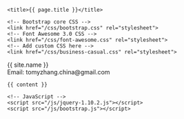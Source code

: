<!DOCTYPE html>
<html lang="en">
  <head>
    <meta charset="utf-8">
    <meta name="viewport" content="width=device-width, initial-scale=1.0">
    <meta name="description" content="">
    <meta name="author" content="">

    <title>{{ page.title }}</title>

    <!-- Bootstrap core CSS -->
    <link href="/css/bootstrap.css" rel="stylesheet">
    <!-- Font Awesome 3.0 CSS -->
    <link href="/css/font-awesome.css" rel="stylesheet">
    <!-- Add custom CSS here -->
    <link href="/css/business-casual.css" rel="stylesheet">
  </head>

  <body>
  <i class="icon-weibo icon-large"></i>
    <div class="header">
      <div class="brand">{{ site.name }}</div>
      <div class="address-bar">Email: tomyzhang.china@gmail.com</div>
    </div>

    {{ content }}

    <!-- JavaScript -->
    <script src="/js/jquery-1.10.2.js"></script>
    <script src="/js/bootstrap.js"></script>
  </body>
</html>
